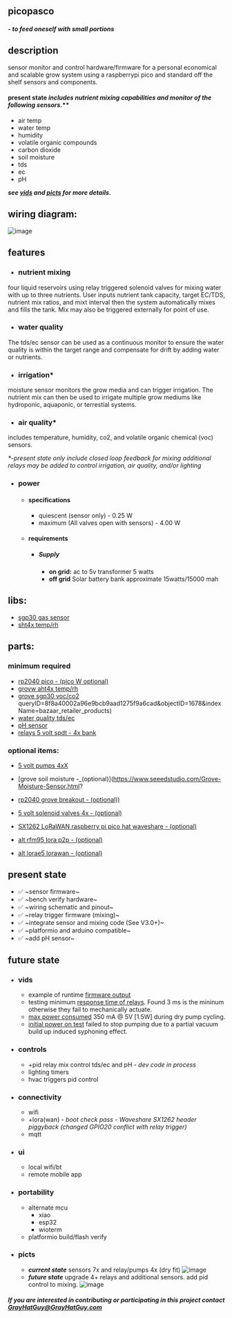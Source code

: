 ## picopasco

  #### *- to feed oneself with small portions*

 ## description
sensor monitor and control hardware/firmware for a personal economical and scalable grow system using a raspberrypi pico and standard off the shelf sensors and components. 

#### **present state** _includes nutrient mixing capabilities and monitor of the following sensors._**
 *  air temp
 *  water temp
 *  humidity
 *  volatile organic compounds
 *  carbon dioxide
 *  soil moisture
 *  tds
 *  ec
 *  pH 
  
   **_see [vids](https://github.com/GrayHatGuy/picopasco/blob/main/readme.md#vids) and [picts](https://github.com/GrayHatGuy/picopasco/blob/main/readme.md#picts)     for more details._**
  
## wiring diagram:
 ![image](https://github.com/GrayHatGuy/picopasco/blob/684087f6126cab00c318301aa4c4ce1e90a30841/repo_full%20picopasco%20wire.png?raw=true)
## features
- ### nutrient mixing 
four liquid reservoirs using relay triggered solenoid valves for mixing water with up to three nutrients.  User inputs nutrient tank capacity, target EC/TDS, nutrient mix ratios, and mixt interval then the system automatically mixes and fills the tank. Mix may also be triggered externally for point of use.
- ### water quality
The tds/ec sensor can be used as a continuous monitor to ensure the water quality is within the target range and compensate for drift by adding water or nutrients.  
- ### irrigation*
moisture sensor monitors the grow media and can trigger irrigation. The nutrient mix can then be used to irrigate multiple grow mediums like hydroponic, aquaponic, or terrestial systems. 
- ### air quality*
includes temperature, humidity, co2, and volatile organic chemical (voc) sensors.

  _*-present state only include closed loop feedback for mixing additional relays may be added to control irrigation, air quality, and/or lighting_

- ### power
  * #### specifications
    * quiescent (sensor only) - 0.25 W 
    * maximum (All valves open with sensors) - 4.00 W
  * #### requirements 
    * ##### Supply
      * **on grid:** ac to 5v transformer 5 watts
      * **off grid** Solar battery bank approximate 15watts/15000 mah
## libs:
 *  [sgp30 gas sensor](https://github.com/Seeed-Studio/SGP30_Gas_Sensor)
 *  [sht4x temp/rh](https://www.arduinolibraries.info/libraries/sensirion-i2-c-sht4x)
## parts: 
  ### minimum required
   *  [rp2040 pico  - (pico W optional)](https://www.raspberrypi.com/products/raspberry-pi-pico/)
   *  [grovw aht4x temp/rh](https://www.seeedstudio.com/Grove-Temp-Humi-Sensor-SHT40-p-5384.html?queryID=79f54ab791e4345a5bd143b2f1674b74&objectID=5384&indexName=bazaar_retailer_products)
   *  [grove sgp30 voc/co2](https://www.seeedstudio.com/Grove-VOC-and-eCO2-Gas-Sensor-for-Arduino-SGP30.html?queryID=f5af88e62b89603f700a72fc7083e746&objectID=127&indexName=bazaar_retailer_products)
  queryID=8f8a40002a96e9bcb9aad1275f9a6cad&objectID=1678&indexName=bazaar_retailer_products)
   *  [water quality tds/ec ](https://www.amazon.com/dp/B08DGLY3J2)
   *  [pH sensor](https://www.amazon.com/GAOHOU-PH0-14-Detect-Electrode-Arduino/dp/B0799BXMVJ)
   *  [relays 5 volt spdt - 4x bank](https://www.amazon.com/dp/B098DWS168)
  ### optional items:
   *  [5 volt pumps 4xX](https://www.amazon.com/Gikfun-2-5V-6V-Submersible-Silicone-EK1374/dp/B0957BS936/)
   *  [grove soil moisture -_(optional)](https://www.seeedstudio.com/Grove-Moisture-Sensor.html?
   *  [rp2040 grove breakout - (optional))](https://www.digikey.com/en/products/detail/seeed-technology-co.,-ltd/103100142/13688265)

   *  [5 volt solenoid valves 4x - (optional)](https://www.amazon.com/dp/B07WR9CSNQ)
   *  [SX1262 LoRaWAN raspberry pi pico hat waveshare - (optional)](https://www.waveshare.com/pico-lora-sx1262-868m.htm)
   *  [alt rfm95 lora p2p  - (optional)]()
   *  [alt lorae5 lorawan  - (optional)]()
## present state
 * ✅ ~sensor firmware~
 * ✅ ~bench verify hardware~
 * ✅ ~wiring schematic and pinout~ 
 * ✅ ~relay trigger firmware (mixing)~
 * ✅ ~integrate sensor and mixing code (See V3.0+)~ 
 * ✅ ~platformio and arduino compatible~
 * ✅ ~add pH sensor~
## future state
 * ### vids
    *  example of runtime [firmware output](https://www.youtube.com/watch?v=9E_uXJ-so4A&feature=youtu.be)
    *  testing minimum [response time of relays](https://youtu.be/YmTmU25x0V8). Found 3 ms is the mininum otherwise they fail to mechanically actuate.
    *  [max power consumed](https://youtube.com/shorts/H6yiRs7PBLs?feature=share) 350 mA @ 5V [1.5W] during dry pump cycling.
    *  [initial power on test](https://youtu.be/p2OLT5P7gyc) failed to stop pumping due to a partial vacuum build up induced syphoning effect. 
 *  ### controls
    *  +pid relay mix control tds/ec and pH - _dev code in process_
    *  lighting timers
    *  hvac triggers pid control
 *  ### connectivity   
    *  wifi 
    *  +lora(wan) - _boot check pass - Waveshare SX1262 header piggyback (changed GPIO20 conflict with relay trigger)_
    *  mqtt
 *  ### ui 
    * local wifi/bt  
    * remote mobile app
 *  ### portability  
    *  alternate mcu
        -  xiao
        -  esp32
        -  wioterm
    * platformio build/flash verify
 *  ### picts

    - ***current state*** sensors 7x and relay/pumps 4x (dry fit) 
   ![image](https://github.com/GrayHatGuy/picopasco/blob/5828d865b027139c95d328c9270929ebe838d00b/picts/present_state_relayX4_sensorsX7.jpeg)
    - ***future state*** upgrade 4+ relays and additional sensors. add pid control to mixing.
    ![image](https://github.com/GrayHatGuy/picopasco/blob/a89c131b6d9dfd96e4c88eb03be09111bf86e8a9/picts/future_state_upgrades_relay8X_sensors7X_Heat_Humidity_relayunused2X.jpeg)

 
##### _If you are interested in contributing or participating in this project contact_ GrayHatGuy@GrayHatGuy.com
